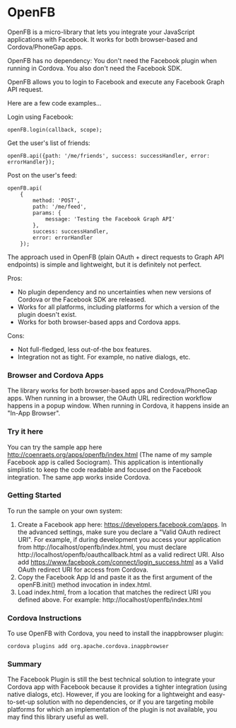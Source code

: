 # OpenFB #

OpenFB is a micro-library that lets you integrate your JavaScript applications with Facebook. It works for both browser-based and Cordova/PhoneGap apps.

OpenFB has no dependency: You don't need the Facebook plugin when running in Cordova. You also don't need the Facebook SDK.

OpenFB allows you to login to Facebook and execute any Facebook Graph API request.

Here are a few code examples...

Login using Facebook:

    openFB.login(callback, scope);

Get the user's list of friends:

    openFB.api({path: '/me/friends', success: successHandler, error: errorHandler});

Post on the user's feed:

    openFB.api(
        {
            method: 'POST',
            path: '/me/feed',
            params: {
                message: 'Testing the Facebook Graph API'
            },
            success: successHandler,
            error: errorHandler
        });

The approach used in OpenFB (plain OAuth + direct requests to Graph API endpoints) is simple and lightweight, but it is definitely not perfect.

Pros:
- No plugin dependency and no uncertainties when new versions of Cordova or the Facebook SDK are released.
- Works for all platforms, including platforms for which a version of the plugin doesn't exist. 
- Works for both browser-based apps and Cordova apps.

Cons:
- Not full-fledged, less out-of-the box features.
- Integration not as tight. For example, no native dialogs, etc.

### Browser and Cordova Apps ###
The library works for both browser-based apps and Cordova/PhoneGap apps. When running in a browser, the OAuth URL redirection workflow happens in a popup window. When running in Cordova, it happens inside an "In-App Browser".

### Try it here ###
You can try the sample app here http://coenraets.org/apps/openfb/index.html (The name of my sample Facebook app is called Sociogram). This application is intentionally simplistic to keep the code readable and focused on the Facebook integration. The same app works inside Cordova.

### Getting Started ###
To run the sample on your own system:

1. Create a Facebook app here: https://developers.facebook.com/apps. In the advanced settings, make sure you declare a "Valid OAuth redirect URI". For example, if during development you access your application from http://localhost/openfb/index.html, you must declare http://localhost/openfb/oauthcallback.html as a valid redirect URI. Also add https://www.facebook.com/connect/login_success.html as a Valid OAuth redirect URI for access from Cordova.
2. Copy the Facebook App Id and paste it as the first argument of the openFB.init() method invocation in index.html.
3. Load index.html, from a location that matches the redirect URI you defined above. For example: http://localhost/openfb/index.html


### Cordova Instructions ###

To use OpenFB with Cordova, you need to install the inappbrowser plugin:

```
cordova plugins add org.apache.cordova.inappbrowser
```

### Summary ###

The Facebook Plugin is still the best technical solution to integrate your Cordova app with Facebook because it provides a tighter integration (using native dialogs, etc). However, if you are looking for a lightweight and easy-to-set-up solution with no dependencies, or if you are targeting mobile platforms for which an implementation of the plugin is not available, you may find this library useful as well.

